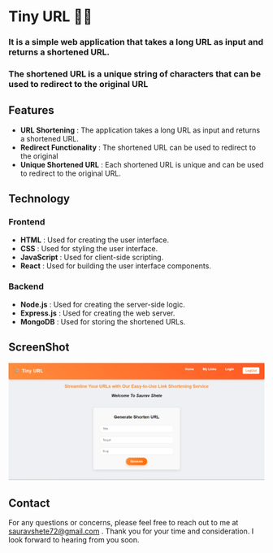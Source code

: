 # Tiny URL 🤏🏻

### It is a simple web application that takes a long URL as input and returns a shortened URL.

### The shortened URL is a unique string of characters that can be used to redirect to the original URL

## Features 
<ul>
<li>
<b>URL Shortening</b> : The application takes a long URL as input and
returns a shortened URL.
</li>
<li>
<b>Redirect Functionality</b> : The shortened URL can be used to redirect to the original
</li>
<li>
<b>Unique Shortened URL</b> : Each shortened URL is unique and can be used to
redirect to the original URL.
</li>
</ul>

## Technology 
### Frontend 
<ul>
<li>
<b>HTML</b> : Used for creating the user interface.
</li>
<li>
<b>CSS</b> : Used for styling the user interface.
</li>
<li>
<b>JavaScript</b> : Used for client-side scripting.
</li>
<li><b>
React</b> : Used for building the user interface components.
</li>
</ul>

### Backend
<ul>
<li>
<b>Node.js</b> : Used for creating the server-side logic.
</li>
<li>
<b>Express.js</b> : Used for creating the web server.
</li>
<li><b>
MongoDB</b> : Used for storing the shortened URLs.
</li>
</ul>

## ScreenShot 
![Tiny URL](./client/src/tiny-url.png)

## Contact
For any questions or concerns, please feel free to reach out to me at sauravshete72@gmail.com .
Thank you for your time and consideration. I look forward to hearing from you soon.
